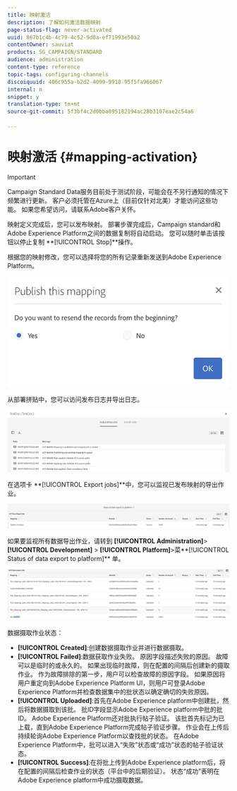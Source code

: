 ```yaml
---
title: 映射激活
description: 了解如何激活数据映射
page-status-flag: never-activated
uuid: 867b1c4b-4c79-4c52-9d0a-ef71993e50a2
contentOwner: sauviat
products: SG_CAMPAIGN/STANDARD
audience: administration
content-type: reference
topic-tags: configuring-channels
discoiquuid: 406c955a-b2d2-4099-9918-95f5fa966067
internal: n
snippet: y
translation-type: tm+mt
source-git-commit: 5f3bf4c2d0bba095182194ac28b3107eae2c54a6

---
```



# 映射激活 {#mapping-activation}

>[!IMPORTANT]
>
>Campaign Standard Data服务目前处于测试阶段，可能会在不另行通知的情况下频繁进行更新。 客户必须托管在Azure上（目前仅针对北美）才能访问这些功能。 如果您希望访问，请联系Adobe客户关怀。

映射定义完成后，您可以发布映射。 部署步骤完成后，Campaign standard和Adobe Experience Platform之间的数据复制将自动启动。 您可以随时单击该按钮以停止复制 **[!UICONTROL Stop]**操作。

根据您的映射修改，您可以选择将您的所有记录重新发送到Adobe Experience Platform。

![](assets/aep_publishmapping.png)

从部署拼贴中，您可以访问发布日志并导出日志。

![](assets/aep_publog.png)

在选项卡 **[!UICONTROL Export jobs]**中，您可以监视已发布映射的导出作业。

![](assets/aep_jobstatus.png)

如果要监视所有数据导出作业，请转到 **[!UICONTROL Administration]**>**[!UICONTROL Development]** > **[!UICONTROL Platform]**>菜**[!UICONTROL Status of data export to platform]** 单。

![](assets/aep_statusmapping.png)

数据摄取作业状态：

* **[!UICONTROL Created]**:创建数据摄取作业并进行数据摄取。
* **[!UICONTROL Failed]**:数据获取作业失败。 原因字段描述失败的原因。 故障可以是临时的或永久的。 如果出现临时故障，则在配置的间隔后创建新的摄取作业。 作为故障排除的第一步，用户可以检查故障的原因字段。 如果原因将用户重定向到Adobe Experience Platform UI，则用户可登录Adobe Experience Platform并检查数据集中的批状态以确定确切的失败原因。
* **[!UICONTROL Uploaded]**:首先在Adobe Experience platform中创建批，然后将数据摄取到该批。 批ID字段显示Adobe Experience platform中批的批ID。 Adobe Experience Platform还对批执行帖子验证。 该批首先标记为已上载，直到Adobe Experience Platform完成帖子验证步骤。 作业会在上传后持续轮询Adobe Experience Platform以查找批的状态。 在Adobe Experience Platform中，批可以进入“失败”状态或“成功”状态的帖子验证状态。
* **[!UICONTROL Success]**:在将批上传到Adobe Experience platform后，将在配置的间隔后检查作业的状态（平台中的后期验证）。 状态“成功”表明在Adobe Experience platform中成功摄取数据。
